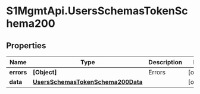 # S1MgmtApi.UsersSchemasTokenSchema200

## Properties
Name | Type | Description | Notes
------------ | ------------- | ------------- | -------------
**errors** | **[Object]** | Errors | [optional] 
**data** | [**UsersSchemasTokenSchema200Data**](UsersSchemasTokenSchema200Data.md) |  | [optional] 


